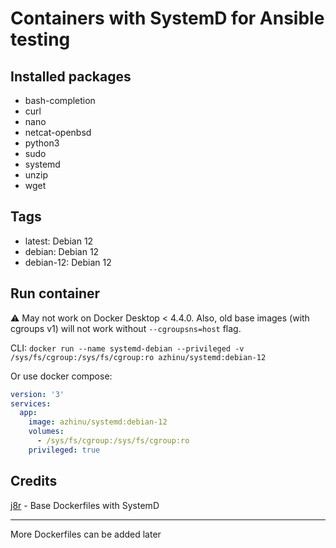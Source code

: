 # Containers with SystemD for Ansible testing

## Installed packages

- bash-completion
- curl
- nano
- netcat-openbsd
- python3
- sudo
- systemd
- unzip
- wget

## Tags

- latest: Debian 12
- debian: Debian 12
- debian-12: Debian 12

## Run container

⚠️ May not work on Docker Desktop < 4.4.0. Also, old base images (with cgroups v1) will not work without `--cgroupsns=host` flag.

CLI: `docker run --name systemd-debian --privileged -v /sys/fs/cgroup:/sys/fs/cgroup:ro azhinu/systemd:debian-12`

Or use docker compose:

```yaml
version: '3'
services:
  app:
    image: azhinu/systemd:debian-12
    volumes:
      - /sys/fs/cgroup:/sys/fs/cgroup:ro
    privileged: true
```

## Credits

[j8r](https://github.com/j8r/dockerfiles/tree/master/systemd/) - Base Dockerfiles with SystemD

---
 More Dockerfiles can be added later
